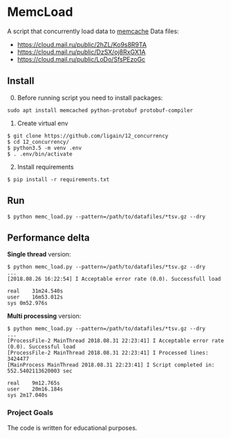 # MemcLoad
A script that concurrently load data to [memcache](https://memcached.org/)
 Data files:
 - https://cloud.mail.ru/public/2hZL/Ko9s8R9TA
 - https://cloud.mail.ru/public/DzSX/oj8RxGX1A
 - https://cloud.mail.ru/public/LoDo/SfsPEzoGc

## Install
0. Before running script you need to install packages:
```
sudo apt install memcached python-protobuf protobuf-compiler
```
1. Create virtual env
```
$ git clone https://github.com/ligain/12_concurrency
$ cd 12_concurrency/
$ python3.5 -m venv .env
$ . .env/bin/activate
```
2. Install requirements
```
$ pip install -r requirements.txt
```
## Run
```
$ python memc_load.py --pattern=/path/to/datafiles/*tsv.gz --dry
```
## Performance delta
**Single thread** version:
```
$ python memc_load.py --pattern=/path/to/datafiles/*tsv.gz --dry
...
[2018.08.26 16:22:54] I Acceptable error rate (0.0). Successfull load

real    31m24.540s
user    16m53.012s
sys 0m52.976s
```
**Multi processing** version:
```
$ python memc_load.py --pattern=/path/to/datafiles/*tsv.gz --dry
...
[ProcessFile-2 MainThread 2018.08.31 22:23:41] I Acceptable error rate (0.0). Successful load
[ProcessFile-2 MainThread 2018.08.31 22:23:41] I Processed lines: 3424477
[MainProcess MainThread 2018.08.31 22:23:41] I Script completed in: 552.5402113620003 sec

real	9m12.765s
user	20m16.184s
sys	2m17.040s
```

### Project Goals
The code is written for educational purposes.